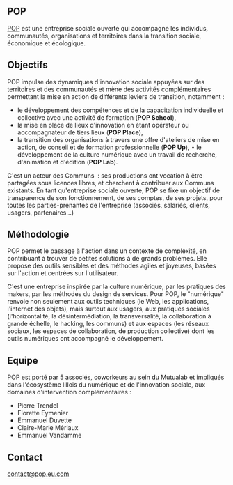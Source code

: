 
## POP

[POP](https://pop.eu.com/) est une entreprise sociale ouverte qui accompagne les individus, communautés, organisations et territoires dans la transition sociale, économique et écologique.

## Objectifs 

POP impulse des dynamiques d'innovation sociale appuyées sur des territoires et des communautés et mène des activités complémentaires permettant la mise en action de différents leviers de transition, notamment :
- le développement des compétences et de la capacitation individuelle et collective avec une activité de formation (**POP School**),
- la mise en place de lieux d'innovation en étant opérateur ou accompagnateur de tiers lieux (**POP Place**),
- la transition des organisations à travers une offre d'ateliers de mise en action, de conseil et de formation professionnelle (**POP Up**),
	•	le développement de la culture numérique avec un travail de recherche, d'animation et d'édition (**POP Lab**).
  
C'est un acteur des Communs  : ses productions ont vocation à être partagées sous licences libres, et cherchent à contribuer aux Communs existants.
En tant qu'entreprise sociale ouverte, POP se fixe un objectif de transparence de son fonctionnement, de ses comptes, de ses projets, pour toutes les parties-prenantes de l'entreprise (associés, salariés, clients, usagers, partenaires...)

## Méthodologie 

POP permet le passage à l'action dans un contexte de complexité, en contribuant à trouver de petites solutions à de grands problèmes. Elle propose des outils sensibles et des méthodes agiles et joyeuses, basées sur l'action et centrées sur l'utilisateur.

C'est une entreprise inspirée par la culture numérique, par les pratiques des makers, par les méthodes du design de services.
Pour POP, le "numérique" renvoie non seulement aux outils techniques (le Web, les applications, l'internet des objets), mais surtout aux usagers, aux pratiques sociales (l'horizontalité, la désintermédiation, la transversalité, la collaboration à grande échelle, le hacking, les communs) et aux espaces (les réseaux sociaux, les espaces de collaboration, de production collective) dont les outils numériques ont accompagné le développement.

## Equipe 

POP est porté par 5 associés, coworkeurs au sein du Mutualab et impliqués dans l'écosystème lillois du numérique et de l'innovation sociale, aux domaines d'intervention complémentaires : 
- Pierre Trendel 
- Florette Eymenier 
- Emmanuel Duvette 
- Claire-Marie Mériaux 
- Emmanuel Vandamme 

## Contact 

[contact@pop.eu.com](contact@pop.eu.com)
